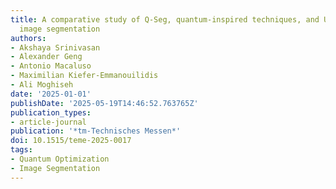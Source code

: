 ```yaml
---
title: A comparative study of Q-Seg, quantum-inspired techniques, and U-Net for crack
  image segmentation
authors:
- Akshaya Srinivasan
- Alexander Geng
- Antonio Macaluso
- Maximilian Kiefer-Emmanouilidis
- Ali Moghiseh
date: '2025-01-01'
publishDate: '2025-05-19T14:46:52.763765Z'
publication_types:
- article-journal
publication: '*tm-Technisches Messen*'
doi: 10.1515/teme-2025-0017
tags:
- Quantum Optimization
- Image Segmentation
---
```

